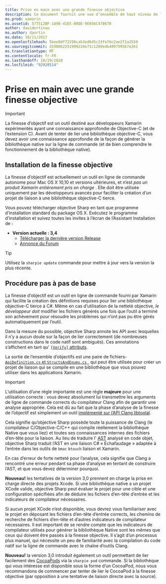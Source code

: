```yaml
---
title: Prise en main avec une grande finesse objective
description: Ce document fournit une vue d’ensemble de haut niveau de la netteté objective, l’outil utilisé pour automatiser la création de liaisons C# au code Objective-C.
ms.prod: xamarin
ms.assetid: 577512BF-1A90-41E5-89DE-9E056C478678
author: davidortinau
ms.author: daortin
ms.date: 10/11/2017
ms.openlocfilehash: 5bee8df72290cab3ed6d5c23fef6c2ae2f1a2559
ms.sourcegitcommit: d1980b2251999224e71c1289e4b4097595b7e261
ms.translationtype: MT
ms.contentlocale: fr-FR
ms.lasthandoff: 10/29/2020
ms.locfileid: "92928514"
---
```

# <a name="getting-started-with-objective-sharpie"></a>Prise en main avec une grande finesse objective

> [!IMPORTANT]
> La finesse d’objectif est un outil destiné aux développeurs Xamarin expérimentés ayant une connaissance approfondie de Objective-C (et de l’extension C). Avant de tenter de lier une bibliothèque objective-C, vous devez avoir une connaissance approfondie de la façon de générer la bibliothèque native sur la ligne de commande (et de bien comprendre le fonctionnement de la bibliothèque native).

<a name="installing"></a>

## <a name="installing-objective-sharpie"></a>Installation de la finesse objective

La finesse d’objectif est actuellement un outil en ligne de commande autonome pour Mac OS X 10,10 et versions ultérieures, et n’est _pas un produit Xamarin entièrement pris en charge_ . Elle doit être utilisée uniquement par les développeurs avancés pour faciliter la création d’un projet de liaison à une bibliothèque objective-C tierce.

Vous pouvez télécharger objective Sharp en tant que programme d’installation standard du package OS X.
Exécutez le programme d’installation et suivez toutes les invites à l’écran de l’Assistant Installation de :

- **Version actuelle : 3,4**
  - [Télécharger la dernière version Release](https://aka.ms/objective-sharpie)
  - [Annonce du Forum](https://forums.xamarin.com/discussion/104800/objective-sharpie-3-4)

> [!TIP]
> Utilisez la `sharpie update` commande pour mettre à jour vers la version la plus récente.

## <a name="basic-walkthrough"></a>Procédure pas à pas de base

La finesse d’objectif est un outil en ligne de commande fourni par Xamarin qui facilite la création des définitions requises pour lier une bibliothèque objective-C tierce à C#.
Même en cas d’utilisation de la netteté objective, *le développeur doit* modifier les fichiers générés une fois que l’outil a terminé son achèvement pour résoudre les problèmes qui n’ont pas pu être gérés automatiquement par l’outil.

Dans la mesure du possible, objective Sharp annote les API avec lesquelles il n’y a aucun doute sur la façon de lier correctement (de nombreuses constructions dans le code natif sont ambiguës).
Ces annotations s’affichent en tant qu' [ `[Verify]` attributs](~/cross-platform/macios/binding/objective-sharpie/platform/verify.md).

La sortie de l’ensemble d’objectifs est une paire de fichiers- [ `ApiDefinition.cs` et `StructsAndEnums.cs` ](~/cross-platform/macios/binding/objective-sharpie/platform/apidefinitions-structsandenums.md) , qui peut être utilisée pour créer un projet de liaison qui se compile en une bibliothèque que vous pouvez utiliser dans les applications Xamarin.

> [!IMPORTANT]
> L’utilisation d’une règle importante est une règle **majeure** pour une utilisation correcte : vous devez absolument lui transmettre les arguments de ligne de commande corrects du compilateur Clang afin de garantir une analyse appropriée. Cela est dû au fait que la phase d’analyse de la finesse de l’objectif est simplement un outil [implémenté sur l’API Clang libtoolal](https://clang.llvm.org/docs/LibTooling.html).

Cela signifie qu’objective Sharp possède toute la puissance de Clang (le compilateur C/Objective-C/C++ qui compile réellement la bibliothèque Native que vous liez) et toutes ses connaissances internes des fichiers d’en-tête pour la liaison.
Au lieu de traduire l' [AST](https://en.wikipedia.org/wiki/Abstract_syntax_tree) analysé en code objet, objective Sharp traduit l’AST en une liaison C# « Echafaudage » adaptée à l’entrée dans les outils de `bmac` `btouch` liaison et Xamarin.

En cas d’erreur de forte netteté pour l’analyse, cela signifie que Clang a rencontré une erreur pendant sa phase d’analyse en tentant de construire l’AST, et que vous devez déterminer pourquoi.

**Nouveau!** les tentatives de la version 3,0 prennent en charge la prise en charge directe des projets Xcode. Si une bibliothèque native a un projet XCode valide, objective Sharp peut évaluer le projet pour une cible et une configuration spécifiées afin de déduire les fichiers d’en-tête d’entrée et les indicateurs de compilateur nécessaires.

Si aucun projet XCode n’est disponible, vous devrez vous familiariser avec le projet en déposant les fichiers d’en-tête d’entrée corrects, les chemins de recherche de fichiers d’en-tête et d’autres indicateurs de compilateur nécessaires. Il est important de se rendre compte que les indicateurs de compilateur utilisés pour générer la bibliothèque Native sont les mêmes que ceux qui doivent être passés à la finesse objective. Il s’agit d’un processus plus manuel, qui nécessite un peu de familiarité avec la compilation du code natif sur la ligne de commande avec le chaîne d’outils Clang.

**Nouveau!** la version 3,0 introduit également un outil permettant de lier facilement des [CocoaPods](https://cocoapods.org) via la `sharpie pod` commande.
Si la bibliothèque qui vous intéresse est disponible sous la forme d’un CocoaPod, nous vous recommandons de commencer par tenter de lier le CocoaPod à la finesse objective (par opposition à une tentative de liaison directe avec la source).

